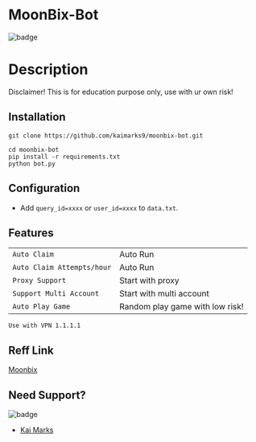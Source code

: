 # MoonBix-Bot
![badge](https://img.shields.io/badge/version-1.0.1-blue)

# Description
Disclaimer!
This is for education purpose only, use with ur own risk!

## Installation
```shell
git clone https://github.com/kaimarks9/moonbix-bot.git
```

```
cd moonbix-bot
pip install -r requirements.txt
python bot.py
```
## Configuration
- Add `query_id=xxxx` or `user_id=xxxx` to `data.txt`.

## Features
| | |
|-------------------------------|---------------------------------------------|
| `Auto Claim`                  | Auto Run                                    |
| `Auto Claim Attempts/hour`    | Auto Run                                    |
| `Proxy Support`               | Start with proxy                            |
| `Support Multi Account`       | Start with multi account                    |
| `Auto Play Game`              | Random play game with low risk!             |

```
Use with VPN 1.1.1.1
```

## Reff Link
 [Moonbix](https://t.me/Binance_Moonbix_bot/start?startapp=ref_5791227811&startApp=ref_5791227811)

## Need Support?
![badge](https://img.shields.io/badge/Telegram-2CA5E0?style=for-the-badge&logo=telegram&logoColor=white)
- [Kai Marks](https://t.me/notnotcw)
